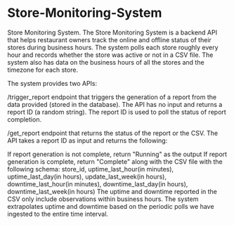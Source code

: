 # Store-Monitoring-System
Store Monitoring System. The Store Monitoring System is a backend API that helps restaurant owners track the online and offline status of their stores during business hours. The system polls each store roughly every hour and records whether the store was active or not in a CSV file. The system also has data on the business hours of all the stores and the timezone for each store.

The system provides two APIs:

/trigger_report endpoint that triggers the generation of a report from the data provided (stored in the database). The API has no input and returns a report ID (a random string). The report ID is used to poll the status of report completion.

/get_report endpoint that returns the status of the report or the CSV. The API takes a report ID as input and returns the following:

If report generation is not complete, return "Running" as the output
If report generation is complete, return "Complete" along with the CSV file with the following schema: store_id, uptime_last_hour(in minutes), uptime_last_day(in hours), update_last_week(in hours), downtime_last_hour(in minutes), downtime_last_day(in hours), downtime_last_week(in hours) The uptime and downtime reported in the CSV only include observations within business hours. The system extrapolates uptime and downtime based on the periodic polls we have ingested to the entire time interval.
